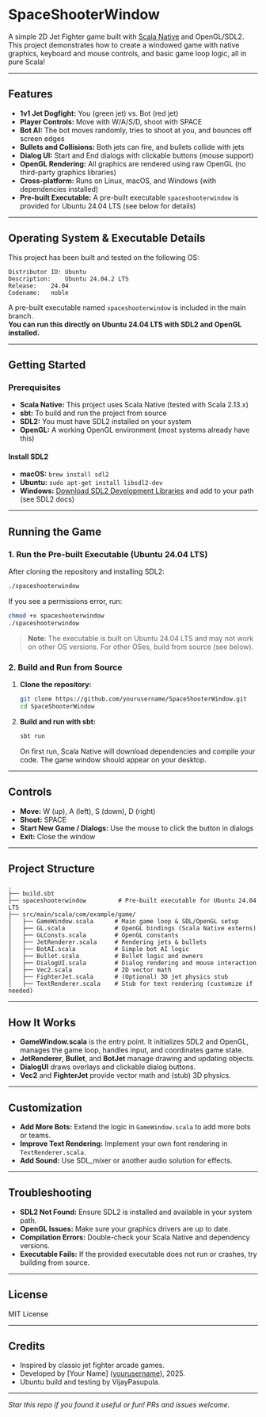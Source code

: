 # SpaceShooterWindow

A simple 2D Jet Fighter game built with [Scala Native](https://www.scala-native.org/) and OpenGL/SDL2. This project demonstrates how to create a windowed game with native graphics, keyboard and mouse controls, and basic game loop logic, all in pure Scala!

---

## Features

- **1v1 Jet Dogfight:** You (green jet) vs. Bot (red jet)
- **Player Controls:** Move with W/A/S/D, shoot with SPACE
- **Bot AI:** The bot moves randomly, tries to shoot at you, and bounces off screen edges
- **Bullets and Collisions:** Both jets can fire, and bullets collide with jets
- **Dialog UI:** Start and End dialogs with clickable buttons (mouse support)
- **OpenGL Rendering:** All graphics are rendered using raw OpenGL (no third-party graphics libraries)
- **Cross-platform:** Runs on Linux, macOS, and Windows (with dependencies installed)
- **Pre-built Executable:** A pre-built executable `spaceshooterwindow` is provided for Ubuntu 24.04 LTS (see below for details)

---

## Operating System & Executable Details

This project has been built and tested on the following OS:

```
Distributor ID:	Ubuntu
Description:	Ubuntu 24.04.2 LTS
Release:	24.04
Codename:	noble
```

A pre-built executable named `spaceshooterwindow` is included in the main branch.  
**You can run this directly on Ubuntu 24.04 LTS with SDL2 and OpenGL installed.**

---

## Getting Started

### Prerequisites

- **Scala Native:** This project uses Scala Native (tested with Scala 2.13.x)
- **sbt:** To build and run the project from source
- **SDL2:** You must have SDL2 installed on your system
- **OpenGL:** A working OpenGL environment (most systems already have this)

#### Install SDL2

- **macOS:** `brew install sdl2`
- **Ubuntu:** `sudo apt-get install libsdl2-dev`
- **Windows:** [Download SDL2 Development Libraries](https://www.libsdl.org/download-2.0.php) and add to your path (see SDL2 docs)

---

## Running the Game

### 1. Run the Pre-built Executable (Ubuntu 24.04 LTS)

After cloning the repository and installing SDL2:
```bash
./spaceshooterwindow
```
If you see a permissions error, run:
```bash
chmod +x spaceshooterwindow
./spaceshooterwindow
```
> **Note**: The executable is built on Ubuntu 24.04 LTS and may not work on other OS versions. For other OSes, build from source (see below).

### 2. Build and Run from Source

1. **Clone the repository:**
   ```bash
   git clone https://github.com/yourusername/SpaceShooterWindow.git
   cd SpaceShooterWindow
   ```

2. **Build and run with sbt:**
   ```bash
   sbt run
   ```

   On first run, Scala Native will download dependencies and compile your code. The game window should appear on your desktop.

---

## Controls

- **Move:** W (up), A (left), S (down), D (right)
- **Shoot:** SPACE
- **Start New Game / Dialogs:** Use the mouse to click the button in dialogs
- **Exit:** Close the window

---

## Project Structure

```
.
├── build.sbt
├── spaceshooterwindow         # Pre-built executable for Ubuntu 24.04 LTS
├── src/main/scala/com/example/game/
│   ├── GameWindow.scala      # Main game loop & SDL/OpenGL setup
│   ├── GL.scala              # OpenGL bindings (Scala Native externs)
│   ├── GLConsts.scala        # OpenGL constants
│   ├── JetRenderer.scala     # Rendering jets & bullets
│   ├── BotAI.scala           # Simple bot AI logic
│   ├── Bullet.scala          # Bullet logic and owners
│   ├── DialogUI.scala        # Dialog rendering and mouse interaction
│   ├── Vec2.scala            # 2D vector math
│   ├── FighterJet.scala      # (Optional) 3D jet physics stub
│   ├── TextRenderer.scala    # Stub for text rendering (customize if needed)
```

---

## How It Works

- **GameWindow.scala** is the entry point. It initializes SDL2 and OpenGL, manages the game loop, handles input, and coordinates game state.
- **JetRenderer**, **Bullet**, and **BotJet** manage drawing and updating objects.
- **DialogUI** draws overlays and clickable dialog buttons.
- **Vec2** and **FighterJet** provide vector math and (stub) 3D physics.

---

## Customization

- **Add More Bots:** Extend the logic in `GameWindow.scala` to add more bots or teams.
- **Improve Text Rendering:** Implement your own font rendering in `TextRenderer.scala`.
- **Add Sound:** Use SDL_mixer or another audio solution for effects.

---

## Troubleshooting

- **SDL2 Not Found:** Ensure SDL2 is installed and available in your system path.
- **OpenGL Issues:** Make sure your graphics drivers are up to date.
- **Compilation Errors:** Double-check your Scala Native and dependency versions.
- **Executable Fails:** If the provided executable does not run or crashes, try building from source.

---

## License

MIT License

---

## Credits

- Inspired by classic jet fighter arcade games.
- Developed by [Your Name] ([yourusername](https://github.com/yourusername)), 2025.
- Ubuntu build and testing by VijayPasupula.

---

*Star this repo if you found it useful or fun! PRs and issues welcome.*
